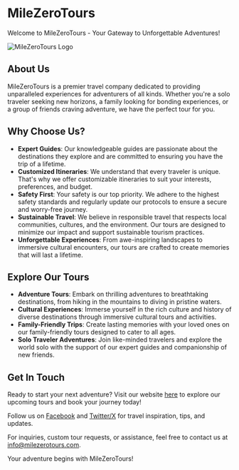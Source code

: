 # MileZeroTours

Welcome to MileZeroTours - Your Gateway to Unforgettable Adventures!

![MileZeroTours Logo](https://img1.wsimg.com/isteam/ip/5c6ba9e7-37f1-439d-a93e-54468808361e/BIG%20logo.jpg/:/rs=w:367,h:104,cg:true,m/cr=w:367,h:104/qt=q:95)

## About Us

MileZeroTours is a premier travel company dedicated to providing unparalleled experiences for adventurers of all kinds. Whether you're a solo traveler seeking new horizons, a family looking for bonding experiences, or a group of friends craving adventure, we have the perfect tour for you.

## Why Choose Us?

- **Expert Guides**: Our knowledgeable guides are passionate about the destinations they explore and are committed to ensuring you have the trip of a lifetime.
- **Customized Itineraries**: We understand that every traveler is unique. That's why we offer customizable itineraries to suit your interests, preferences, and budget.
- **Safety First**: Your safety is our top priority. We adhere to the highest safety standards and regularly update our protocols to ensure a secure and worry-free journey.
- **Sustainable Travel**: We believe in responsible travel that respects local communities, cultures, and the environment. Our tours are designed to minimize our impact and support sustainable tourism practices.
- **Unforgettable Experiences**: From awe-inspiring landscapes to immersive cultural encounters, our tours are crafted to create memories that will last a lifetime.

## Explore Our Tours

- **Adventure Tours**: Embark on thrilling adventures to breathtaking destinations, from hiking in the mountains to diving in pristine waters.
- **Cultural Experiences**: Immerse yourself in the rich culture and history of diverse destinations through immersive cultural tours and activities.
- **Family-Friendly Trips**: Create lasting memories with your loved ones on our family-friendly tours designed to cater to all ages.
- **Solo Traveler Adventures**: Join like-minded travelers and explore the world solo with the support of our expert guides and companionship of new friends.

## Get In Touch

Ready to start your next adventure? Visit our website [here](https://www.milezerotours.com) to explore our upcoming tours and book your journey today!

Follow us on [Facebook](https://www.facebook.com/milezerotours) and [Twitter/X](https://www.X.com/milezerotours) for travel inspiration, tips, and updates.

For inquiries, custom tour requests, or assistance, feel free to contact us at [info@milezerotours.com](mailto:info@milezerotours.com).

Your adventure begins with MileZeroTours!

